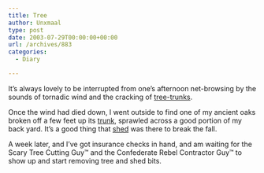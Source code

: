 ```yaml
---
title: Tree
author: Unxmaal
type: post
date: 2003-07-29T00:00:00+00:00
url: /archives/883
categories:
  - Diary

---
```

It&#8217;s always lovely to be interrupted from one&#8217;s afternoon net-browsing by the sounds of tornadic wind and the cracking of [tree-trunks][1].

Once the wind had died down, I went outside to find one of my ancient oaks broken off a few feet up its [trunk][2], sprawled across a good portion of my back yard. It&#8217;s a good thing that [shed][3] was there to break the fall. 

A week later, and I&#8217;ve got insurance checks in hand, and am waiting for the Scary Tree Cutting Guy&trade; and the Confederate Rebel Contractor Guy&trade; to show up and start removing tree and shed bits.

 [1]: http://unxmaal.com/gallery/922brentwood/abi
 [2]: http://unxmaal.com/gallery/922brentwood/abq
 [3]: http://unxmaal.com/gallery/922brentwood/abp